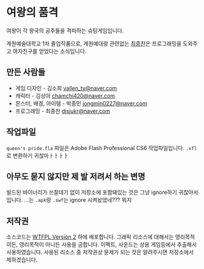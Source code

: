 # 여왕의 품격

여왕이 각 왕국의 공주들을 격파하는 슈팅게임입니다.

계원예술대학교 1차 졸업작품으로, 계원예대랑 관련없는 [최종찬](https://github.com/disjukr)은
프로그래밍을 도와주고 여자친구를 얻었다는 소식입니다.


## 만든 사람들

* 게임 디자인 - 김소희 vallen_ty@naver.com
* 캐릭터 - 김상아 chamchi420@naver.com
* 몬스터, 배경, 아이템 - 박종민 jongmin0227@naver.com
* 프로그래밍 - 최종찬 disjukr@naver.com


## 작업파일

`queen's pride.fla` 파일은 Adobe Flash Professional CS6 작업파일입니다.
`.xfl`로 변환하기 귀찮아ㅏㅏㅏㅏ


## 아무도 묻지 않지만 제 발 저려서 하는 변명

빌드된 바이너리가 쓰잘데기 없이 저장소에 포함돼있는 것은 그냥 ignore하기 귀찮아서입니다.
...는 `.apk`랑 `.swf`는 ignore 시켜놨었네??? 뭐지


## 저작권

소스코드는 [WTFPL Version 2](http://www.wtfpl.net/txt/copying/) 하에 배포합니다.
그래픽 리소스에 대해서는 영리목적이든, 영리목적이 아니든 사용을 금합니다.
이펙트, 사운드는 상용 게임등에서 추출해서 사용하였습니다.
사용된 리소스 중 저작권상 문제가 되는 것은 알려주시면 저장소에서 제하겠습니다.
